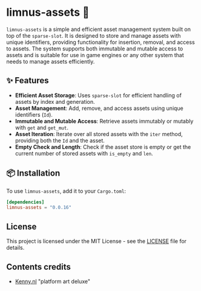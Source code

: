 # limnus-assets 🧱

`limnus-assets` is a simple and efficient asset management system built on top of the `sparse-slot`. It is
designed to store and manage assets with unique identifiers, providing functionality for insertion, removal,
and access to assets. The system supports both immutable and mutable access to assets and is suitable for
use in game engines or any other system that needs to manage assets efficiently.

## ✨ Features

- **Efficient Asset Storage**: Uses `sparse-slot` for efficient handling of assets by index and generation.
- **Asset Management**: Add, remove, and access assets using unique identifiers (`Id`).
- **Immutable and Mutable Access**: Retrieve assets immutably or mutably with `get` and `get_mut`.
- **Asset Iteration**: Iterate over all stored assets with the `iter` method, providing both the `Id` and the asset.
- **Empty Check and Length**: Check if the asset store is empty or get the current number of stored assets with `is_empty` and `len`.

## 📦 Installation

To use `limnus-assets`, add it to your `Cargo.toml`:

```toml
[dependencies]
limnus-assets = "0.0.16"
```

## License

This project is licensed under the MIT License - see the [LICENSE](LICENSE) file for details.


## Contents credits

- [Kenny.nl](https://kenney.nl/assets/platformer-art-deluxe) "platform art deluxe"

